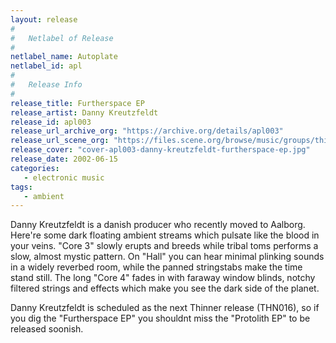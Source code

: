 ```yaml
---
layout: release
#
#   Netlabel of Release
#
netlabel_name: Autoplate
netlabel_id: apl
#
#   Release Info
#
release_title: Furtherspace EP
release_artist: Danny Kreutzfeldt
release_id: apl003
release_url_archive_org: "https://archive.org/details/apl003"
release_url_scene_org: "https://files.scene.org/browse/music/groups/thinner/autoplate/zip/"
release_cover: "cover-apl003-danny-kreutzfeldt-furtherspace-ep.jpg"
release_date: 2002-06-15
categories:
   - electronic music
tags:
   - ambient
---
```

Danny Kreutzfeldt is a danish producer who recently moved to Aalborg. Here're some dark floating ambient streams which pulsate like the blood in your veins. "Core 3" slowly erupts and breeds while tribal toms performs a slow, almost mystic pattern. On "Hall" you can hear minimal plinking sounds in a widely reverbed room, while the panned stringstabs make the time stand still. The long "Core 4" fades in with faraway window blinds, notchy filtered strings and effects which make you see the dark side of the planet.

Danny Kreutzfeldt is scheduled as the next Thinner release (THN016), so if you dig the "Furtherspace EP" you shouldnt miss the "Protolith EP" to be released soonish.